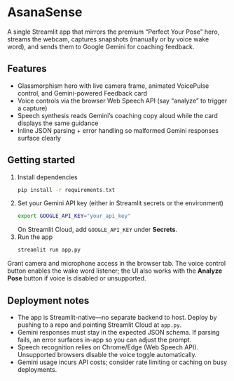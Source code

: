 # AsanaSense

A single Streamlit app that mirrors the premium “Perfect Your Pose” hero, streams the webcam, captures snapshots (manually or by voice wake word), and sends them to Google Gemini for coaching feedback.

## Features
- Glassmorphism hero with live camera frame, animated VoicePulse control, and Gemini-powered Feedback card
- Voice controls via the browser Web Speech API (say “analyze” to trigger a capture)
- Speech synthesis reads Gemini’s coaching copy aloud while the card displays the same guidance
- Inline JSON parsing + error handling so malformed Gemini responses surface clearly

## Getting started
1. Install dependencies
   ```bash
   pip install -r requirements.txt
   ```
2. Set your Gemini API key (either in Streamlit secrets or the environment)
   ```bash
   export GOOGLE_API_KEY="your_api_key"
   ```
   On Streamlit Cloud, add `GOOGLE_API_KEY` under **Secrets**.
3. Run the app
   ```bash
   streamlit run app.py
   ```

Grant camera and microphone access in the browser tab. The voice control button enables the wake word listener; the UI also works with the **Analyze Pose** button if voice is disabled or unsupported.

## Deployment notes
- The app is Streamlit-native—no separate backend to host. Deploy by pushing to a repo and pointing Streamlit Cloud at `app.py`.
- Gemini responses must stay in the expected JSON schema. If parsing fails, an error surfaces in-app so you can adjust the prompt.
- Speech recognition relies on Chrome/Edge (Web Speech API). Unsupported browsers disable the voice toggle automatically.
- Gemini usage incurs API costs; consider rate limiting or caching on busy deployments.
